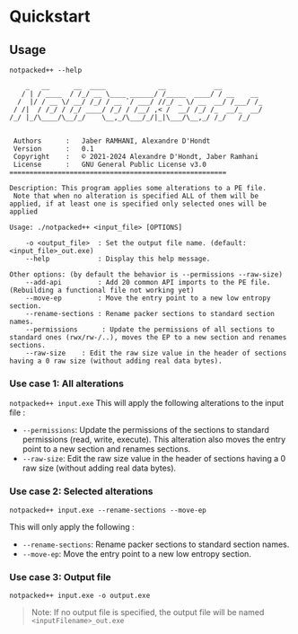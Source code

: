# Quickstart




## Usage
`notpacked++ --help`
```
    _   __      __  ____             __            __          
   / | / ____  / /_/ __ \____ ______/ /_____  ____/ / __    __ 
  /  |/ / __ \/ __/ /_/ / __ `/ ___/ //_/ _ \/ __  __/ /___/ /_
 / /|  / /_/ / /_/ ____/ /_/ / /__/ ,< /  __/ /_/ /_  __/_  __/
/_/ |_/\____/\__/_/    \__,_/\___/_/|_|\___/\__,_/ /_/   /_/   
                                                               

 Authors      :   Jaber RAMHANI, Alexandre D'Hondt
 Version      :   0.1
 Copyright    :   © 2021-2024 Alexandre D'Hondt, Jaber Ramhani
 License      :   GNU General Public License v3.0
======================================================

Description: This program applies some alterations to a PE file. 
 Note that when no alteration is specified ALL of them will be applied, if at least one is specified only selected ones will be applied

Usage: ./notpacked++ <input_file> [OPTIONS]

    -o <output_file>  : Set the output file name. (default:<input_file>_out.exe)
    --help            : Display this help message.

Other options: (by default the behavior is --permissions --raw-size)
    --add-api         : Add 20 common API imports to the PE file. (Rebuilding a functional file not working yet)
    --move-ep         : Move the entry point to a new low entropy section.
    --rename-sections : Rename packer sections to standard section names.
    --permissions      : Update the permissions of all sections to standard ones (rwx/rw-/..), moves the EP to a new section and renames sections.
    --raw-size    : Edit the raw size value in the header of sections having a 0 raw size (without adding real data bytes).

```

### Use case 1: All alterations
`notpacked++ input.exe`
This will apply the following alterations to the input file : 

- `--permissions`: Update the permissions of the sections to standard permissions (read, write, execute). This alteration also moves the entry point to a new section and renames sections.
- `--raw-size`: Edit the raw size value in the header of sections having a 0 raw size (without adding real data bytes).

### Use case 2: Selected alterations
`notpacked++ input.exe --rename-sections --move-ep`

This will only apply the following :

- `--rename-sections`: Rename packer sections to standard section names.
- `--move-ep`: Move the entry point to a new low entropy section.

### Use case 3: Output file
`notpacked++ input.exe -o output.exe`

> Note: If no output file is specified, the output file will be named `<inputFilename>_out.exe`

